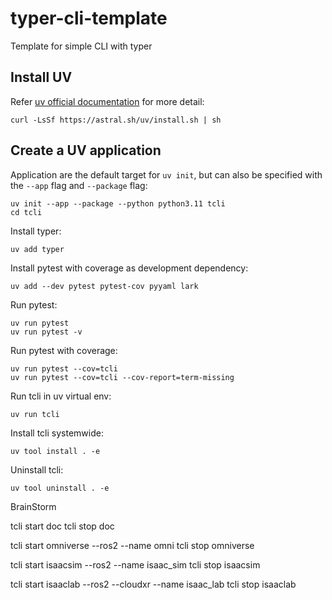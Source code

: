# typer-cli-template
Template for simple CLI with typer

## Install UV
Refer [uv official documentation](https://docs.astral.sh/uv/) for more detail:
```
curl -LsSf https://astral.sh/uv/install.sh | sh
```

## Create a UV application
Application are the default target for ```uv init```, but can also be specified with the ```--app``` flag and ```--package``` flag:
```
uv init --app --package --python python3.11 tcli
cd tcli
```

Install typer:
```
uv add typer
```

Install pytest with coverage as development dependency:
```
uv add --dev pytest pytest-cov pyyaml lark
```

Run pytest:
```
uv run pytest
uv run pytest -v 
```

Run pytest with coverage:
```
uv run pytest --cov=tcli
uv run pytest --cov=tcli --cov-report=term-missing
```

Run tcli in uv virtual env:
```
uv run tcli
```

Install tcli systemwide:
```
uv tool install . -e
```

Uninstall tcli:
```
uv tool uninstall . -e
```



BrainStorm

tcli start doc
tcli stop doc

tcli start omniverse --ros2 --name omni
tcli stop omniverse

tcli start isaacsim --ros2 --name isaac_sim
tcli stop isaacsim

tcli start isaaclab --ros2 --cloudxr --name isaac_lab
tcli stop isaaclab